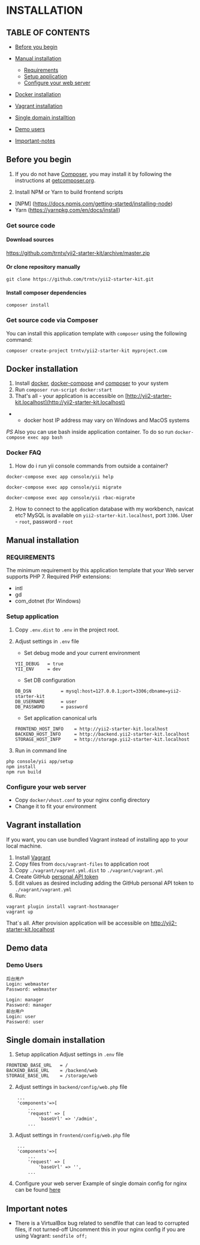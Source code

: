 # INSTALLATION

## TABLE OF CONTENTS
- [Before you begin](#before-you-begin)
- [Manual installation](#manual-installation)
    - [Requirements](#requirements)
    - [Setup application](#setup-application)
    - [Configure your web server](#configure-your-web-server)

- [Docker installation](#docker-installation)
- [Vagrant installation](#vagrant-installation)
- [Single domain installtion](#single-domain-installation)
- [Demo users](#demo-users)
- [Important-notes](#important-notes)

## Before you begin
1. If you do not have [Composer](http://getcomposer.org/), you may install it by following the instructions
at [getcomposer.org](http://getcomposer.org/doc/00-intro.md#installation-nix).

2. Install NPM or Yarn to build frontend scripts
- [NPM] (https://docs.npmjs.com/getting-started/installing-node)
- Yarn (https://yarnpkg.com/en/docs/install)

### Get source code
#### Download sources
https://github.com/trntv/yii2-starter-kit/archive/master.zip

#### Or clone repository manually
```
git clone https://github.com/trntv/yii2-starter-kit.git
```
#### Install composer dependencies
```
composer install
```

### Get source code via Composer
You can install this application template with `composer` using the following command:

```
composer create-project trntv/yii2-starter-kit myproject.com
```

## Docker installation
1. Install [docker](https://docs.docker.com/engine/installation/), [docker-compose](https://docs.docker.com/compose/install/) and [composer](https://getcomposer.org/) to your system
2. Run ``composer run-script docker:start``
3. That's all - your application is accessible on [http://yii2-starter-kit.localhost](http://yii2-starter-kit.localhost)

 * - docker host IP address may vary on Windows and MacOS systems
 
*PS* Also you can use bash inside application container. To do so run `docker-compose exec app bash`

### Docker FAQ
1. How do i run yii console commands from outside a container?

``docker-compose exec app console/yii help``

``docker-compose exec app console/yii migrate``

``docker-compose exec app console/yii rbac-migrate``

2. How to connect to the application database with my workbench, navicat etc?
MySQL is available on `yii2-starter-kit.localhost`, port `3306`. User - `root`, password - `root`

## Manual installation

### REQUIREMENTS
The minimum requirement by this application template that your Web server supports PHP 7.
Required PHP extensions:
- intl
- gd
- com_dotnet (for Windows)

### Setup application
1. Copy `.env.dist` to `.env` in the project root.
2. Adjust settings in `.env` file
	- Set debug mode and your current environment
	```
	YII_DEBUG   = true
	YII_ENV     = dev
	```
	- Set DB configuration
	```
	DB_DSN           = mysql:host=127.0.0.1;port=3306;dbname=yii2-starter-kit
	DB_USERNAME      = user
	DB_PASSWORD      = password
	```

	- Set application canonical urls
	```
	FRONTEND_HOST_INFO    = http://yii2-starter-kit.localhost
	BACKEND_HOST_INFO     = http://backend.yii2-starter-kit.localhost
	STORAGE_HOST_INFP     = http://storage.yii2-starter-kit.localhost
	```

3. Run in command line
```
php console/yii app/setup
npm install
npm run build
```

### Configure your web server
- Copy `docker/vhost.conf` to your nginx config directory
- Change it to fit your environment

## Vagrant installation
If you want, you can use bundled Vagrant instead of installing app to your local machine.

1. Install [Vagrant](https://www.vagrantup.com/)
2. Copy files from `docs/vagrant-files` to application root
3. Copy `./vagrant/vagrant.yml.dist` to `./vagrant/vagrant.yml`
4. Create GitHub [personal API token](https://github.com/blog/1509-personal-api-tokens)
5. Edit values as desired including adding the GitHub personal API token to `./vagrant/vagrant.yml`
6. Run:
```
vagrant plugin install vagrant-hostmanager
vagrant up
```
That`s all. After provision application will be accessible on http://yii2-starter-kit.localhost

## Demo data
### Demo Users
```
后台用户
Login: webmaster
Password: webmaster

Login: manager
Password: manager
前台用户
Login: user
Password: user
```

## Single domain installation
1. Setup application
Adjust settings in `.env` file

```
FRONTEND_BASE_URL   = /
BACKEND_BASE_URL    = /backend/web
STORAGE_BASE_URL    = /storage/web
```

2. Adjust settings in `backend/config/web.php` file
```
    ...
    'components'=>[
        ...
        'request' => [
            'baseUrl' => '/admin',
        ...
```
3. Adjust settings in `frontend/config/web.php` file
```
    ...
    'components'=>[
        ...
        'request' => [
            'baseUrl' => '',
        ...
```

4. Configure your web server
Example of single domain config for nginx can be found [here](https://github.com/trntv/yii2-starter-kit/blob/master/docker/nginx/vhost_single_domain.conf)

## Important notes
- There is a VirtualBox bug related to sendfile that can lead to corrupted files, if not turned-off
Uncomment this in your nginx config if you are using Vagrant:
```sendfile off;```
